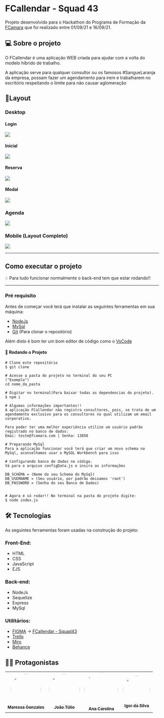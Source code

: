 # FCallendar - Squad 43
Projeto desenvolvido para o Hackathon do Programa de Formação da [FCamara](https://www.fcamara.com.br/) que foi realizado entre 01/09/21 e 16/09/21.

## 💻 Sobre o projeto
O FCallendar é uma aplicação WEB criada para ajudar com a volta do modelo híbrido de trabalho.

<p> A aplicação serve para qualquer consultor ou os famosos #SangueLaranja da empresa, possam fazer um agendamento para irem e trabalharem no escritório respeitando o limite para não causar aglomeração </p>

## 🎨Layout

### Desktop

#### Login 
<img src="/github/tela_login.png"/>

#### Inicial 
<img src="/github/tela_inicial.png"/>

#### Reserva 
<img src="/github/tela_reserva.png"/>

#### Modal 
<img src="/github/tela_modal_desktop.png"/>

### Agenda
<img src="/github/tela_agenda.png"/>


### Mobile (Layout Completo)

<img src="/github/all_images.png" />

---

## Como executar o projeto

💡 Para tudo funcionar normalmente o back-end tem que estar rodando!!

---

### Pré requisito

Antes de começar você terá que instalar as seguintes ferramentas em sua máquina:

- [NodeJs](https://nodejs.org/pt-br/)
- [MySql](https://www.mysql.com)
- [Git](https://git-scm.com) (Para clonar o repositório)

Além disto é bom ter um bom editor de código como o [VsCode](https://code.visualstudio.com/)

#### 🎲 Rodando o Projeto 
```
# Clone este repositório
$ git clone

# Acesse a pasta do projeto no terminal do seu PC
("Exemplo")
cd nome_da_pasta

# Digitar no terminal(Para baixar todas as dependencias do projeto).
$ npm i

# Algumas informações importantes!!
A aplicação FCallendar não registra consultores, pois, se trata de um agendamento exclusivo para os consultores no qual utilizam um email corporativo.

Para poder ter uma melhor experiência utilize um usuário padrão registrado no banco de dados:
Emai: teste@fcamara.com | Senha: 13850

# Preparando MySql
Para a aplicação funcionar você terá que criar um novo schema no MySql, aconselhamos usar o MySQL Workbench para isso

# Configurando banco de dados no código.
Vá para o arquivo configData.js e insira as informações

DB_SCHEMA = (Nome do seu Schema do MySql)
DB_USERNAME = (Seu usuário, por padrão deixamos 'root')
DB_PASSWORD = (Senha do seu Banco de Dados)


# Agora é só rodar!! No terminal na pasta do projeto digite:
$ node index.js

```

## 🛠 Tecnologias

As seguintes ferramentas foram usadas na construção do projeto:

### Front-End:

- HTML
- CSS
- JavaScript
- EJS

### Back-end:

- NodeJs
- Sequelize
- Express
- MySql

### Utilitários:

- <a href="https://www.figma.com">FIGMA</a> → <a href="https://www.figma.com/file/"> FCallendar - Squad43 </a>
- <a href="https://trello.com"> Trello </a>
- <a href="https://miro.com/app/=/"> Miro </a>
- <a href="https://www.behance.net/gallery/126887807/FCALLENDAR"> Behance </a>

## 👨‍💻 Protagonistas

<table>
  <tr>
    <td align="center"><a href="https://www.linkedin.com/in/maressa-gonzales-05a15b92/"><img style="border-radius: 50%;" src="/github/Maressa.png" width="100px;" alt=""/><br /><sub><b>Maressa Gonzales</b></sub></a><br /><a href="https://www.linkedin.com/in/maressa-gonzales-05a15b92/" title="Maressa Gonzales"> </a></td>
    <td align="center"><a href="https://www.linkedin.com/in/jtsoares/"><img style="border-radius: 50%;" src="/github/João.png" width="100px;" alt=""/><br /><sub><b>João Túlio</b></sub></a><br /><a href="https://www.linkedin.com/in/jtsoares/" title="João Túlio"></a></td>
    <td align="center"><a href="https://www.linkedin.com/in/anac-rocha/"><img style="border-radius: 50%;" src="/github/Ana.png" width="110px;" alt=""/><br /><sub><b>Ana Carolina</b></sub></a><br /><a href="https://www.linkedin.com/in/anac-rocha/" title="Carol"></a>  <a href="https://www.linkedin.com/in/anac-rocha/"</a></td> 
    <td align="center"><a href="https://www.linkedin.com/in/igor-da-silva-medeiros/"><img style="border-radius: 50%;" src="/github/Igor.png" width="90px;" alt=""/><br /><sub><b>Igor da Silva</b></sub></a><br /><a href="https://www.linkedin.com/in/igor-da-silva-medeiros/" title="Igor perfil"></a></td>
  </tr>
</table>
